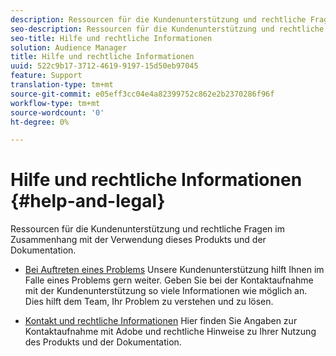 ```yaml
---
description: Ressourcen für die Kundenunterstützung und rechtliche Fragen im Zusammenhang mit der Verwendung dieses Produkts und der Dokumentation.
seo-description: Ressourcen für die Kundenunterstützung und rechtliche Fragen im Zusammenhang mit der Verwendung dieses Produkts und der Dokumentation.
seo-title: Hilfe und rechtliche Informationen
solution: Audience Manager
title: Hilfe und rechtliche Informationen
uuid: 522c9b17-3712-4619-9197-15d50eb97045
feature: Support
translation-type: tm+mt
source-git-commit: e05eff3cc04e4a82399752c862e2b2370286f96f
workflow-type: tm+mt
source-wordcount: '0'
ht-degree: 0%

---
```



# Hilfe und rechtliche Informationen {#help-and-legal}

Ressourcen für die Kundenunterstützung und rechtliche Fragen im Zusammenhang mit der Verwendung dieses Produkts und der Dokumentation.

* [Bei Auftreten eines Problems](/help/using/help-legal/help-problem.md)
Unsere Kundenunterstützung hilft Ihnen im Falle eines Problems gern weiter. Geben Sie bei der Kontaktaufnahme mit der Kundenunterstützung so viele Informationen wie möglich an. Dies hilft dem Team, Ihr Problem zu verstehen und zu lösen.


* [Kontakt und rechtliche Informationen](/help/using/help-legal/help-legal-contact.md)
Hier finden Sie Angaben zur Kontaktaufnahme mit Adobe und rechtliche Hinweise zu Ihrer Nutzung des Produkts und der Dokumentation.
